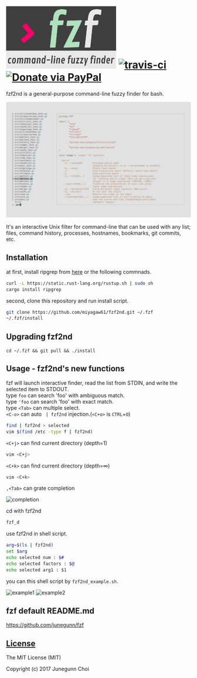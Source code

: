 <img src="https://raw.githubusercontent.com/junegunn/i/master/fzf.png" height="170" alt="fzf - a command-line fuzzy finder"> [![travis-ci](https://travis-ci.org/junegunn/fzf.svg?branch=master)](https://travis-ci.org/junegunn/fzf) [![Donate via PayPal](https://img.shields.io/badge/Donate-PayPal-green.svg)](https://www.paypal.com/cgi-bin/webscr?cmd=_s-xclick&hosted_button_id=EKYAW9PGKPD2N)
===

fzf2nd is a general-purpose command-line fuzzy finder for bash.

<img src="https://raw.githubusercontent.com/junegunn/i/master/fzf-preview.png" width=640>

It's an interactive Unix filter for command-line that can be used with any
list; files, command history, processes, hostnames, bookmarks, git commits,
etc.

Installation
------------

at first, install ripgrep from [here](https://github.com/BurntSushi/ripgrep/releases) or the following commnads.

```sh
curl -L https://static.rust-lang.org/rustup.sh | sudo sh
cargo install ripgrep
```

second, clone this repository and run install script.

```sh
git clone https://github.com/miyagaw61/fzf2nd.git ~/.fzf
~/.fzf/install
```

Upgrading fzf2nd
-------------

```
cd ~/.fzf && git pull && ./install
```

Usage - fzf2nd's new functions
-----

fzf will launch interactive finder, read the list from STDIN, and write the selected item to STDOUT.  
type `foo` can search 'foo' with ambiguous match.  
type `'foo` can search 'foo' with exact match.  
type `<Tab>` can multiple select.  
`<C-o>` can auto ` | fzf2nd` injection.(`<C+o>` is `CTRL`+`O`)  

```sh
find | fzf2nd > selected
vim $(find /etc -type f | fzf2nd)
```

`<C+j>` can find current directory (depth=1)  

```sh
vim <C+j>
```

`<C+k>` can find current directory (depth=∞)

```sh
vim <C+k>
```

`,<Tab>` can grate completion

![completion](https://i.imgur.com/n7gyYR0.png)

cd with fzf2nd

```sh
fzf_d
```

use fzf2nd in shell script.  

```sh
arg=$(ls | fzf2nd)
set $arg
echo selected num : $#
echo selected factors : $@
echo selected arg1 : $1
```

you can this shell script by `fzf2nd_example.sh`.

![example1](https://i.imgur.com/VgStLwv.png)
![example2](https://i.imgur.com/jh3akEm.png)

fzf default README.md
---------------------

https://github.com/junegunn/fzf


[License](LICENSE)
------------------

The MIT License (MIT)

Copyright (c) 2017 Junegunn Choi
